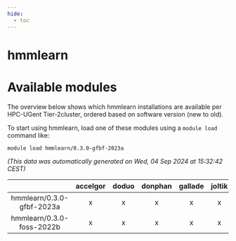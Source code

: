 ```yaml
---
hide:
  - toc
---
```


hmmlearn
========

# Available modules


The overview below shows which hmmlearn installations are available per HPC-UGent Tier-2cluster, ordered based on software version (new to old).

To start using hmmlearn, load one of these modules using a `module load` command like:

```shell
module load hmmlearn/0.3.0-gfbf-2023a
```

*(This data was automatically generated on Wed, 04 Sep 2024 at 15:32:42 CEST)*  

| |accelgor|doduo|donphan|gallade|joltik|shinx|skitty|
| :---: | :---: | :---: | :---: | :---: | :---: | :---: | :---: |
|hmmlearn/0.3.0-gfbf-2023a|x|x|x|x|x|-|x|
|hmmlearn/0.3.0-foss-2022b|x|x|x|x|x|-|x|
